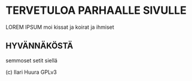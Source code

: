 # TERVETULOA PARHAALLE SIVULLE 

LOREM IPSUM moi kissat ja koirat ja ihmiset

## HYVÄNNÄKÖSTÄ 

semmoset setit siellä 

(c) Ilari Huura GPLv3 
